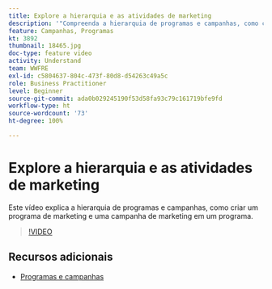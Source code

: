 ```yaml
---
title: Explore a hierarquia e as atividades de marketing
description: '"Compreenda a hierarquia de programas e campanhas, como criar um programa de marketing e uma campanha de marketing em um programa."'
feature: Campanhas, Programas
kt: 3892
thumbnail: 18465.jpg
doc-type: feature video
activity: Understand
team: WWFRE
exl-id: c5804637-804c-473f-80d8-d54263c49a5c
role: Business Practitioner
level: Beginner
source-git-commit: ada0b029245190f53d58fa93c79c161719bfe9fd
workflow-type: ht
source-wordcount: '73'
ht-degree: 100%

---
```


# Explore a hierarquia e as atividades de marketing

Este vídeo explica a hierarquia de programas e campanhas, como criar um programa de marketing e uma campanha de marketing em um programa.

>[!VIDEO](https://video.tv.adobe.com/v/18465?quality=12)

## Recursos adicionais

* [Programas e campanhas](https://experienceleague.adobe.com/docs/campaign-standard/using/getting-started/marketing-plans/programs-and-campaigns.html?lang=pt-BR)
